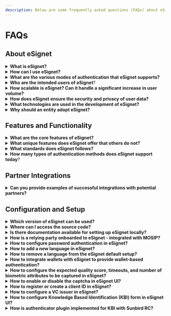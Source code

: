 ```yaml
---
description: Below are some frequently asked questions (FAQs) about eSignet.
---
```


# FAQs

## About eSignet

<details>

<summary><strong>What is eSignet?</strong></summary>

**eSignet** is a digital identity verification tool that simplifies access to online services. It allows users to identify themselves using various [authentication methods](../esignet-authentication/features.md#supported-authentication-methods) and supports multiple forms of IDs as handles (e.g. National ID, Phone Number, Email ID, etc.).

In today's era of digital transformation, there has been a global shift towards moving most services online. To facilitate personalized access to these online services, a secure and trusted digital identity is crucial. eSignet strives to provide a user-friendly and effective method for individuals to authenticate themselves and utilize online services while also having the option to share their profile information. Moreover, eSignet supports multiple modes of identity verification to ensure inclusivity and broaden access, thereby reducing potential digital barriers.

To know more eSignet please refer [here](../).

</details>

<details>

<summary><strong>How can I use eSignet?</strong></summary>

You can integrate with eSignet based on the type of entity, such as an ID system, a relying party, or a digital wallet. For more details, please go through our [integration guide](broken-reference/).

If you are interested in trying out eSignet right away, you can use our sandbox for testing. Please go through our [Try it out section](broken-reference/) for more details.

</details>

<details>

<summary><strong>What are the various modes of authentication that eSignet supports?</strong></summary>

eSignet provides multiple authentication methods, as listed below.

1. [OTP Authentication](../esignet-authentication/test/end-user-guide/health-portal/login-with-otp.md)
2. [Biometric Authentication](../esignet-authentication/test/end-user-guide/health-portal/login-with-biometrics.md)
3. [Wallet-based Authentication](../esignet-authentication/test/end-user-guide/health-portal/login-with-qr-code.md)
4. [Password-based Authentication](../esignet-authentication/test/end-user-guide/health-portal/login-with-password.md)
5. [Knowledge Based Identification](../esignet-authentication/test/end-user-guide/health-portal/knowledge-based-authentication.md)

To know more about it click [here](../esignet-authentication/features.md).

</details>

<details>

<summary><strong>Who are the intended users of eSignet</strong>?</summary>

The intended users of eSignet include:

* Government ID Agencies that need secure verification mechanisms, to deliver services to their residents.
* Individuals or residents accessing online services.
* Businesses and or Service Providers that require streamlined methods to authenticate beneficiaries and provide services

</details>

<details>

<summary><strong>How scalable is eSignet? Can it handle a significant increase in user volume?</strong></summary>

eSignet is simple, lightweight, and powerful. It easily integrates with any service provider’s portal, using minimal resources, and can scale effortlessly to handle large user volumes, acting as a middle layer for identity verification.

</details>

<details>

<summary><strong>How does eSignet ensure the security and privacy of user data?</strong></summary>

eSignet minimizes data storage by using access tokens linked to user IDs for login, ensuring identity verification without capturing personal information. The login process occurs exclusively on the eSignet platform, with mandatory user consent through a built-in consent flow that allows users to grant or withhold explicit access to their personal information.

</details>

<details>

<summary><strong>What technologies are used in the development of eSignet?</strong></summary>

* eSignet uses the latest technologies for development.
* To learn more about the technologies eSignet uses click [here](../readme/technology/technology-stack.md)

</details>

<details>

<summary><strong>Why should an entity adopt eSignet?</strong></summary>

eSignet is an open-source, flexible solution that follows [standard](../readme/standards.md) protocols for easy integration and high [security](../readme/principles.md), ensuring no vendor lock-in. As a MOSIP product, it integrates with any trusted ID, offering a secure and adaptable identity verification solution.

</details>

## Features and Functionality

<details>

<summary><strong>What are the core features of eSignet?</strong></summary>

* eSignet offers features such as user-friendly identity verification, flexible login options, and multiple secure authentication methods like OTP, biometrics, wallet, and knowledge-based authentication. It integrates with existing identity databases for eKYC compliance and supports multiple languages. Users can access various services with a single credential, consent must be ensured before sharing personal information. Further, eSignet is compatible with smartphones and feature phones.
* To know more about features, please refer [here](../esignet-authentication/features.md).

</details>

<details>

<summary><strong>What unique features does eSignet offer that others do not?</strong></summary>

eSignet stands out by offering a comprehensive suite of advanced features that ensure seamless integrations and secure user verification. eSignet also incorporates robust authorization code flow to prevent fraud, ensuring a higher level of security. Below are some unique features

* **Enhancing authentication methods through secure standards**\
  This solution leverages OAuth 2.0-based OpenID Connect flows for easy integration, incorporates the Secure Biometric Interface (SBI) for biometric-based verification, and supports secure options like authorization code flow to prevent fraud.
* **User centricity**\
  User-centric features include single identity credential access across government and private services, mandatory user consent for sharing personal information, multiple authentication methods for user preference and enhanced liveness checks, and credential protection through exclusive handling on the eSignet platform to safeguard user data unless explicitly consented.
* **Go digital quickly**\
  Accelerate your digital transformation with eSignet, enabling secure, high-assurance digital verification across services. Leveraging various methods such as OTP, biometric authentication, and cryptographic keys, eSignet empowers governments to offer streamlined e-KYC services, driving financial inclusion. With seamless relying party integration and diverse verification modes, it helps bridge the digital divide effectively and efficiently.

</details>

<details>

<summary><strong>What standards does eSignet follows?</strong></summary>

* eSignet is highly inspired by OpenID Connect and OAuth 2.0 standards for secure authentication and data privacy. It employs a Secure Biometric Interface (SBI) for compatibility with various biometric devices and integrates verifiable credentials to enhance functionality and security.
* To know more about eSignet standards, please refer [here](../readme/standards.md).

</details>

<details>

<summary><strong>How many types of authentication methods does eSignet support today</strong>?</summary>

The types of authentication methods supported by eSignet are [available here](../esignet-authentication/features.md#supported-authentication-methods).

</details>

## Partner Integrations

<details>

<summary><strong>Can you provide examples of successful integrations with potential partners?</strong></summary>

eSignet will be deployed across various platforms, focusing on secure authentication. The solution actively explores integration opportunities with new partners and countries, with proof of concept (POC) completed in multiple countries. Below are some examples of eSignet integrations:

* **Health Management**: The POC for eSignet integration with the Health Management portal is complete, enabling OTP and biometric-based authentication for seamless access to health services, with user verification against migrated ID data.
* **SuperApp Integration:** eSignet will be integrated into a multi-service SuperApp for basic registration, login, and enhanced eKYC. Development is underway, and completion is expected soon.
* **Insurance Portal**: Integration of eSignet with a health insurance portal is underway, using migrated ID data for secure authentication and quick access to insurance services.
* **University Authentication**: eSignet is being implemented for face authentication of students and staff, verified against university ID data for access to services like exams, hostel assignments, and meal identification.
* **Government and Private Services**: A brownfield implementation of MOSIP is in progress, with eSignet integration planned to authenticate users with National ID data across government and private services.
* **Self-Service Portal for Benefits Delivery**: The POC for eSignet integration with OpenG2P is complete, allowing residents to authenticate via National ID data and register for Benefits Delivery.

</details>

## Configuration and Setup

<details>

<summary><strong>Which version of eSignet can be used?</strong></summary>

* Currently, eSignet uses[ v1.4.1](../roadmap-and-releases/versions/v1.4.1/).
* Please refer [here ](../roadmap-and-releases/versions/)for all the latest releases.

</details>

<details>

<summary><strong>Where can I access the source code?</strong></summary>

You can access the source code from our [eSignet GitHub repository](https://github.com/mosip/esignet/tree/master).

</details>

<details>

<summary><strong>Is there documentation available for setting up eSignet locally?</strong></summary>

Yes, comprehensive documentation is available to guide you through setting up eSignet locally. You can find step-by-step instructions in the [eSignet GitHub repository](https://github.com/mosip/esignet/blob/master/docker-compose/README.md)

</details>

<details>

<summary><strong>How is a relying party onboarded to eSignet - integrated with MOSIP?</strong></summary>

Relying parties are considered to be **Auth** partners in MOSIP, and hence should go through authentication partner onboarding steps. The partners can onboard themselves either through self-onboarding or assisted onboarding. Please keep reading for further details.

1. **Self Onboarding**\
   To self-onboard, the partners can register directly on the MOSIP [PMS](https://docs.mosip.io/1.2.0/modules/partner-management-services) portal. Please refer [here](https://docs.mosip.io/1.2.0/modules/partner-management-services/pms-revamp/functional-overview/auth-partner/end-user-guide#authentication-partner-workflow) for a step by step process.
2. **Assisted Onboarding**\
   Alternatively, partners can also initiate the onboarding process by filling out the form [here](https://docs.google.com/forms/d/1YQKcBDR92uqy_0m6oIV5yLmCPQCGOqJYx043ZOWQnX8/closedform). Once submitted, partners will receive their credentials via email shortly.

Please refer [here](../esignet-authentication/test/try-it-out/integrate-with-e-signet.md) for more details.

</details>

<details>

<summary><strong>How to configure password authentication in eSignet?</strong></summary>

To enable password authentication in Signet for a client, you must first set the ACR value as “**mosip:idp:acr:password**” in the _**authContextRefs**_ array during client creation or update.

During local testing follow the below forma&#x74;**:**

You must modify or add a file named "_**amr-acr-mapping.json"**_ in _**esignet-service >> src >> main >> resources,**_ which should contain all ACR and AMR mapping where you can add **“mosip:idp:acr:password”** and **“PWD”** as shown below.

```json
{
 "amr": {
  ...
  "PWD" : [{ "type": "PWD" }],
  ...
 },
 "acr_amr": {
  ...
  "mosip:idp:acr:password" : ["PWD"],
  ...
 }
}
```

Once these properties have been added to the file, you can refer to this file in "_**application-local.properties"**_ in the same folder location.

```properties
mosip.esignet.amr-acr-mapping-file-url=classpath:amr-acr-mapping.json
```

Or

You can directly point to a URL from the deployed version using the _**mosip-config**_ repo where the _**acr\_amr\_mapping**_ configuration is stored for production, as shown below.

```properties
mosip.esignet.amr-acr-mapping-file-url=https://raw.githack.com/mosip/mosip-config/develop-v3/amr-acr-mapping.json
```

Similarly, for production follow the below format:

You have to change _**acr-amr-mapping.json**_ in the _**mosip-config**_ repo; depending on your environment, switch to that branch and add the **“PWD”** property in the _**amr**_ and **“mosip:idp:acr:password”** in the _**acr\_amr**_.

</details>

<details>

<summary><strong>How to add a new language in eSignet?</strong></summary>

To add a new language for the local eSignet setup follow the below step&#x73;**:**

1. Go to your Signet project and then open the folder:\
   **oidc-ui >> public >> locales**
2. Create a new language JSON file
   1. Copy the file _en.json_ and rename it with your new language's code as per ISO 639-1 (for example, if you want to add the language French, then rename the file to _fr.json)_ so that you can have all keys in for your new language.
   2. Modify the values in your desired language (for French, the values have to be modified to French in the _fr.json_ file)
3. Update `default.json` file
   1. Now add the new language’s JSON file detail in _the default.json_ file so that it can be parsed and the new language can be shown in the UI, like below.
   2. You have to add the ISO 639-1 (two-lettered language code) language info in languages\_2Letters (which was used to create the new file above) and also put the language value against it.
   3. If your language follows RTL(right-to-left) then add ISO 639-1 language code in the `rtlLanguages` array.
   4. Finally, create a mapping between ISO 639-2 and ISO 639-1 language codes for your language in `langCodeMapping`.

```json
{
  // Add your new language here
  "languages_2Letters": {
    "en": "English",
    "ar": "عربى",
    "LANGUAGE_CODE_IN_ISO-639-1": "LANGUAGE VALUE"
  },
  // Add your new language in rtlLanguages if it uses RTL
  "rtlLanguages": ["ar"],
  // Add a language mapping for ISO 639-2 & ISO 639-1 format
  "langCodeMapping": {
    "eng": "en",
    "ara": "ar",
    "LANGUAGE_CODE_IN_ISO-639-2": "LANGUAGE_CODE_IN_ISO-639-1"
  }
}
```

For details on ISO 639-1 and ISO 639-2, please follow the [documentation here](https://www.loc.gov/standards/iso639-2/php/English_list.php).

**Adding a new language in the production setup**

Similar to the local mentioned above, you need to create a new language JSON file (as per ISO 639-1 and then update language configurations in _the **default.json**_ file.

Apart from that, you have to make the above changes in the `develop` branch of your [_**artifactory-ref-impl**_](https://github.com/mosip/artifactory-ref-impl/tree/develop) repository. To do so,

1. Clone the repo and switch to the `develop` branch.
2. Go to the folder location:\
   **artifacts >> src >> i18n >> esignet-i18n-bundle**
3. Inside this folder, you can view all language JSON files.
4. Create your new language file as mentioned in the local setup guide above and place it in the folder.
5. Modify the _**default.json**_ file as mentioned in the local setup guide above.

Now, use this new artifactory in your production setup.

</details>

<details>

<summary><strong>How to remove a language from the eSignet default setup?</strong></summary>

To remove a language from the default eSignet setup, you have to remove or delete the language’s JSON file (let's say French _fr.json_) from your language bundle.

After that, you need to remove the mapping and details from the _**default.json**_ file of that particular language.

**For local setup:**

Go to the folder _**oidc-ui >> public >> locales**_ in the e-Signet project and perform the above steps.

**In production:**

Go to the develop branch of your [_**artifactory-ref-impl**_](https://github.com/mosip/artifactory-ref-impl/tree/develop) and perform the above steps in this location: _**artifacts >> src >> i18n >> esignet-i18n-bundle**._ Once the artifactory is modified, then you can deploy the latest version in production.

</details>

<details>

<summary><strong>How to integrate wallets with eSignet to provide wallet-based authentication?</strong></summary>

To integrate a wallet in eSignet:

You have to add wallet details in _**application-local.properties**_ in the _**esignet-service**_ module in your esignet project.

```properties
mosip.esignet.ui.wallet.config={{'wallet.name': 'Inji', 'wallet.logo-url': 'inji_logo.png', 'wallet.download-uri': '#', 'wallet.deep-link-uri': 'inji://landing-page-name?linkCode=LINK_CODE&linkExpireDateTime=LINK_EXPIRE_DT' }}
```

Here, you need to specify the below mentioned properties:

* wallet.name
* wallet.logo-url
* wallet.download-uri
* wallet.deep-link-uri

**Note**: In this property, you can also configure multiple wallets.

After adding the above details you should add this variable in the _**wallet.config**_ properties of _**mosip.esignet.ui.config.key-values**_ configuration as shown below.

```properties
mosip.esignet.ui.config.key-values={…
 'wallet.config': ${mosip.esignet.ui.wallet.config}}
```

Then, restart the eSignet UI and eSignet backend service to view the changes.

</details>

<details>

<summary><strong>How to configure the expected quality score, timeouts, and number of biometric attributes to be captured in eSignet?</strong></summary>

Parameters such as expected quality score, timeouts and the number of biometric attributes to capture are environment variables for eSignet UI.

You can add the below environment variables in the _**.env**_ file in the eSignet project’s _**oidc-ui**_ folder.

```
// expected quality score for various biometrics
REACT_APP_SBI_FACE_CAPTURE_SCORE=70
REACT_APP_SBI_FINGER_CAPTURE_SCORE=70
REACT_APP_SBI_IRIS_CAPTURE_SCORE=70

// number of biometric subtypes to capture
REACT_APP_SBI_FACE_CAPTURE_COUNT=1
REACT_APP_SBI_FINGER_CAPTURE_COUNT=1
REACT_APP_SBI_IRIS_CAPTURE_COUNT=1

// capture timeouts in seconds
REACT_APP_SBI_CAPTURE_TIMEOUT=30
REACT_APP_SBI_DINFO_TIMEOUT=30
REACT_APP_SBI_DISC_TIMEOUT=30
```

</details>

<details>

<summary><strong>How to enable or disable the captcha in eSignet UI?</strong></summary>

To disable the captcha from the e-Signet OTP screen, you have to set the value _false_ in _**application-local.properties**_ for _**mosip.esignet.send-otp.captcha-required**_ variable.

For **local testing**,

Go to _**esignet-service >> src >> main >> resources**_, then open _**application-local.properties**_ then add this.

```properties
mosip.esignet.send-otp.captcha-required=false
```

For enabling captcha you need to set the same property value as **true**.

</details>

<details>

<summary><strong>How to register or create a client ID in eSignet?</strong></summary>

In order to utilize eSignet for authenticating users and obtaining their information, relying parties are required to follow these steps:

1. Register as a **Client** in the eSignet system.
2. Integrate with eSignet APIs, following the guidelines provided by OpenID Connect, on their web or mobile applications.

To know more, click [here](../esignet-authentication/develop/integration/relying-party/).

</details>

<details>

<summary><strong>How to configure a VC issuer in eSignet?</strong></summary>

The VC Issuance plugin interface provides methods to return Verifiable Credentials (VCs) of an individual (here, the holder of the credential) when authorized. Today, this interface supports methods for returning linked data-proof VC (as JSON-LD) and VC as JWT.

**Note:** Verifiable Credentials Issuance (VCI) is now supported by[ Inji Certify](https://docs.mosip.io/inji/inji-certify/overview), to know more about VCI please refer [here.](https://docs.inji.io/inji-certify/overview#segregation-of-esignet-vci-component-to-inji-certify)

</details>

<details>

<summary><strong>How to configure Knowledge Based Identification (KBI) form in eSignet UI?</strong></summary>

KBI form can be configured based on the fields required to identify a user via Knowledge based identification, please refer to the use case [example](../esignet-authentication/test/end-user-guide/health-portal/knowledge-based-authentication.md) here and please find the below properties to be changed to reflect the fields in the KBI form on eSignet UI.

```
Update the below sub properties inside mosip.esignet.ui.config.key-values property
'auth.factor.kba.individual-id-field' : '${mosip.esignet.authenticator.sunbird-rc.auth-factor.kba.individual-id-field}',\
'auth.factor.kba.field-details':${mosip.esignet.authenticator.sunbird-rc.auth-factor.kba.field-details}
```

To know more about how to configure the KBI Form in eSignet please refer [here](https://github.com/mosip/digital-credential-plugins/blob/master/sunbird-rc-esignet-integration-impl/README.md)

</details>

<details>

<summary><strong>How is authenticator plugin implemented for KBI with Sunbird RC?</strong></summary>

The Authenticator plugin allows the user to identify the user with the details provided in the KBI form in the eSignet UI and Identifies the user based on the details from the registry called Sunbird RC.\
\
The fields part of the KBI is completely dependent on the registry schema. Fields configured to be part of the KBI form should identify the end user. Denies the identification if more than one entry is found in the registry.\
\
The current compatible Sunbird RC version is v2.0.0-rc3. Please refer [here](https://github.com/mosip/digital-credential-plugins/blob/master/sunbird-rc-esignet-integration-impl/README.md) for more details.

</details>
